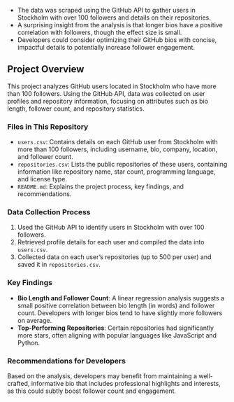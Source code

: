 - The data was scraped using the GitHub API to gather users in Stockholm with over 100 followers and details on their repositories.
- A surprising insight from the analysis is that longer bios have a positive correlation with followers, though the effect size is small.
- Developers could consider optimizing their GitHub bios with concise, impactful details to potentially increase follower engagement.

## Project Overview

This project analyzes GitHub users located in Stockholm who have more than 100 followers. Using the GitHub API, data was collected on user profiles and repository information, focusing on attributes such as bio length, follower count, and repository statistics.

### Files in This Repository
- `users.csv`: Contains details on each GitHub user from Stockholm with more than 100 followers, including username, bio, company, location, and follower count.
- `repositories.csv`: Lists the public repositories of these users, containing information like repository name, star count, programming language, and license type.
- `README.md`: Explains the project process, key findings, and recommendations.

### Data Collection Process
1. Used the GitHub API to identify users in Stockholm with over 100 followers.
2. Retrieved profile details for each user and compiled the data into `users.csv`.
3. Collected data on each user’s repositories (up to 500 per user) and saved it in `repositories.csv`.

### Key Findings
- **Bio Length and Follower Count**: A linear regression analysis suggests a small positive correlation between bio length (in words) and follower count. Developers with longer bios tend to have slightly more followers on average.
- **Top-Performing Repositories**: Certain repositories had significantly more stars, often aligning with popular languages like JavaScript and Python.

### Recommendations for Developers
Based on the analysis, developers may benefit from maintaining a well-crafted, informative bio that includes professional highlights and interests, as this could subtly boost follower count and engagement.
